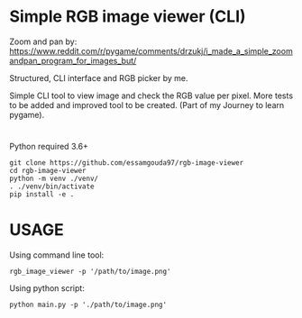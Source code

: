 # Simple RGB image viewer (CLI)
Zoom and pan by: https://www.reddit.com/r/pygame/comments/drzukj/i_made_a_simple_zoomandpan_program_for_images_but/

Structured, CLI interface and RGB picker by me.

Simple CLI tool to view image and check the RGB value per pixel. More tests to be added and improved tool to be created. (Part of my Journey to learn pygame).

#
Python required 3.6+
```
git clone https://github.com/essamgouda97/rgb-image-viewer
cd rgb-image-viewer
python -m venv ./venv/
. ./venv/bin/activate
pip install -e .
```

# USAGE
Using command line tool:
```
rgb_image_viewer -p '/path/to/image.png'
```

Using python script:
```
python main.py -p './path/to/image.png'
```
